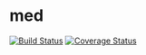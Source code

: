 # med
[![Build Status](https://secure.travis-ci.org/echaouchna/med.png?branch=master)](https://travis-ci.org/echaouchna/med)
[![Coverage Status](https://coveralls.io/repos/echaouchna/med/badge.svg?branch=master)](https://coveralls.io/r/echaouchna/med/?branch=master)
